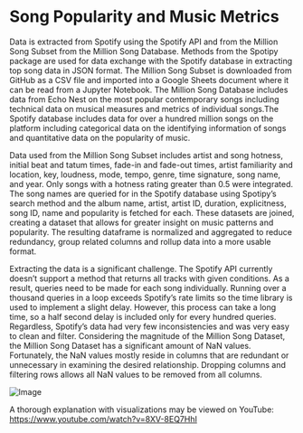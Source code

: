 # Song Popularity and Music Metrics

Data is extracted from Spotify using the Spotify API and from the Million Song Subset from the Million Song Database. Methods from the Spotipy package are used for data exchange with the Spotify database in extracting top song data in JSON format. The Million Song Subset is downloaded from GitHub as a CSV file and imported into a Google Sheets document where it can be read from a Jupyter Notebook. The Million Song Database includes data from Echo Nest on the most popular contemporary songs including technical data on musical measures and metrics of individual songs.The Spotify database includes data for over a hundred million songs on the platform including categorical data on the identifying information of songs and quantitative data on the popularity of music.

Data used from the Million Song Subset includes artist and song hotness, initial beat and tatum times, fade-in and fade-out times, artist familiarity and location, key, loudness, mode, tempo, genre, time signature, song name, and year. Only songs with a hotness rating greater than 0.5 were integrated. The song names are queried for in the Spotify database using Spotipy’s search method and the album name, artist, artist ID, duration, explicitness, song ID, name and popularity is fetched for each. These datasets are joined, creating a dataset that allows for greater insight on music patterns and popularity. The resulting dataframe is normalized and aggregated to reduce redundancy, group related columns and rollup data into a more usable format.

Extracting the data is a significant challenge. The Spotify API currently doesn’t support a method that returns all tracks with given conditions. As a result, queries need to be made for each song individually. Running over a thousand queries in a loop exceeds Spotify’s rate limits so the time library is used to implement a slight delay. However, this process can take a long time, so a half second delay is included only for every hundred queries. Regardless, Spotify’s data had very few inconsistencies and was very easy to clean and filter. Considering the magnitude of the Million Song Dataset, the Million Song Dataset has a significant amount of NaN values. Fortunately, the NaN values mostly reside in columns that are redundant or unnecessary in examining the desired relationship. Dropping columns and filtering rows allows all NaN values to be removed from all columns.

![Image](https://github.com/user-attachments/assets/c676e307-c59b-4def-b58f-42de03fec705)

A thorough explanation with visualizations may be viewed on YouTube: https://www.youtube.com/watch?v=8XV-8EQ7HhI
